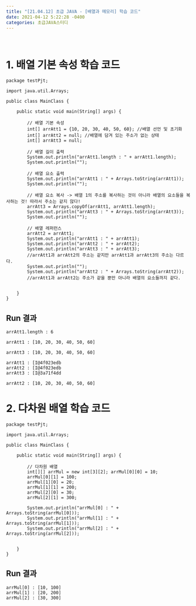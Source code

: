 ```yaml
---
title: "[21.04.12] 초급 JAVA - [배열과 메모리] 학습 코드"
date: 2021-04-12 5:22:28 -0400
categories: 초급JAVA스터디
---
```



​
# 1. 배열 기본 속성 학습 코드
	
	package testPjt;
	
	import java.util.Arrays;
	
	public class MainClass {
	
		public static void main(String[] args) {
			
			// 배열 기본 속성 
			int[] arrAtt1 = {10, 20, 30, 40, 50, 60}; //배열 선언 및 초기화 
		    int[] arrAtt2 = null; //배열에 담겨 있는 주소가 없는 상태  
		    int[] arrAtt3 = null;
		    
		    // 배열 길이 출력 
		    System.out.println("arrAtt1.length : " + arrAtt1.length);
		    System.out.println("");
		    
		    // 배열 요소 출력 
		    System.out.println("arrAtt1 : " + Arrays.toString(arrAtt1));
		    System.out.println("");
		    
		    // 배열 요소 복사 -> 배열 1의 주소를 복사하는 것이 아니라 배열의 요소들을 복사하는 것! 따라서 주소는 같지 않다!
		    arrAtt3 = Arrays.copyOf(arrAtt1, arrAtt1.length);
		    System.out.println("arrAtt3 : " + Arrays.toString(arrAtt3));
		    System.out.println("");
		    
	        // 배열 레퍼런스 
		    arrAtt2 = arrAtt1;
		    System.out.println("arrAtt1 : " + arrAtt1);
		    System.out.println("arrAtt2 : " + arrAtt2);
		    System.out.println("arrAtt3 : " + arrAtt3);
		    //arrAtt1과 arrAtt2의 주소는 같지만 arrAtt1과 arrAtt3의 주소는 다르다.
		    System.out.println("");
		    System.out.println("arrAtt2 : " + Arrays.toString(arrAtt2));
		    //arrAtt1과 arrAtt2는 주소가 같을 뿐만 아니라 배열의 요소들까지 같다.
	 	   
	 	    
		}
	}
	
## Run 결과
	arrAtt1.length : 6
	
	arrAtt1 : [10, 20, 30, 40, 50, 60]
	
	arrAtt3 : [10, 20, 30, 40, 50, 60]
	
	arrAtt1 : [I@4f023edb
	arrAtt2 : [I@4f023edb
	arrAtt3 : [I@3a71f4dd
	
	arrAtt2 : [10, 20, 30, 40, 50, 60]




# 2. 다차원 배열 학습 코드

	package testPjt;
	
	import java.util.Arrays;
	
	public class MainClass {
	
		public static void main(String[] args) {
			
			// 다차원 배열
			int[][] arrMul = new int[3][2]; arrMul[0][0] = 10;
			arrMul[0][1] = 100;
			arrMul[1][0] = 20;
			arrMul[1][1] = 200;
			arrMul[2][0] = 30;
			arrMul[2][1] = 300;
			       
			System.out.println("arrMul[0] : " + Arrays.toString(arrMul[0])); 
			System.out.println("arrMul[1] : " + Arrays.toString(arrMul[1])); 
			System.out.println("arrMul[2] : " + Arrays.toString(arrMul[2]));
	 	   
	 	    
		}
	}

## Run 결과
	arrMul[0] : [10, 100]
	arrMul[1] : [20, 200]
	arrMul[2] : [30, 300]
